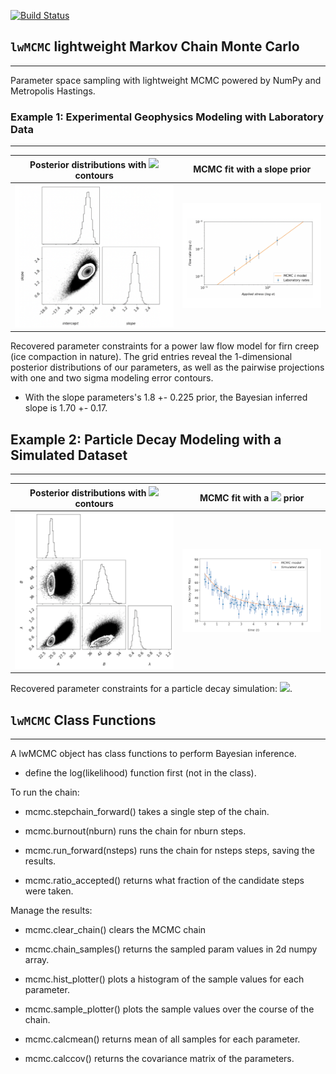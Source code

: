 
[![Build Status](https://travis-ci.com/daniel-furman/lwMCMC.svg?branch=main)](https://travis-ci.com/daniel-furman/lwMCMC)

## `lwMCMC` lightweight Markov Chain Monte Carlo

---

Parameter space sampling with lightweight MCMC powered by NumPy and Metropolis Hastings.

### Example 1: Experimental Geophysics Modeling with Laboratory Data

---

Posterior distributions with <img src="https://render.githubusercontent.com/render/math?math=\sigma"> contours | MCMC fit with a slope prior
:---------------------------------:|:----------------------------------------:
![](examples/data/grid_ice.png) | ![](examples/data/ice_scatter.png)

Recovered parameter constraints for a power law flow model for firn creep (ice compaction in nature). The grid entries reveal the 1-dimensional posterior distributions of our parameters, as well as the pairwise projections with one and two sigma modeling error contours. 

* With the slope parameters's 1.8 +- 0.225 prior, the Bayesian inferred slope is 1.70 +- 0.17.

## Example 2: Particle Decay Modeling with a Simulated Dataset

---

Posterior distributions with <img src="https://render.githubusercontent.com/render/math?math=\sigma"> contours | MCMC fit with a <img src="https://render.githubusercontent.com/render/math?math=\lambda"> prior
:---------------------------------:|:----------------------------------------:
![](examples/data/gridsims.png) | ![](examples/data/sims.png)


Recovered parameter constraints for a particle decay simulation: <img src="https://render.githubusercontent.com/render/math?math=\R(t) = A + B e^{-\lambda t}">. 

## `lwMCMC` Class Functions 

---

A lwMCMC object has class functions to perform Bayesian inference. 

* define the log(likelihood) function first (not in the class).

To run the chain:
        
* mcmc.stepchain_forward() takes a single step of the chain.

* mcmc.burnout(nburn) runs the chain for nburn steps.

* mcmc.run_forward(nsteps) runs the chain for nsteps steps, saving the results.

* mcmc.ratio_accepted() returns what fraction of the candidate steps
            were taken.
         
            
Manage the results:

* mcmc.clear_chain() clears the MCMC chain
* mcmc.chain_samples() returns the sampled param values in 2d numpy array.

* mcmc.hist_plotter() plots a histogram of the sample values for each
            parameter.
   
* mcmc.sample_plotter() plots the sample values over the course of the 
            chain.
            
* mcmc.calcmean() returns mean of all samples for each parameter.

* mcmc.calccov() returns the covariance matrix of the parameters.
